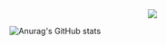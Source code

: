 
<!-- 贪吃蛇绿点 -->
<div align="center"><img src="https://cdn.jsdelivr.net/gh/wwyyxxx/wwyyxxx/contribution-snake/github-contribution-grid-snake.svg" /></div>

<!-- 统计卡片 -->
![Anurag's GitHub stats](https://github-readme-stats.vercel.app/api?username=wwyyxxx&count_private=true&show_icons=true)

<!-- 热门语言卡片 -->
<!-- ![Top Langs](https://github-readme-stats.vercel.app/api/top-langs/?username=wwyyxxx) -->
